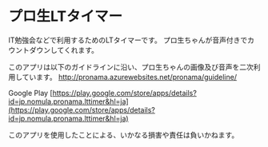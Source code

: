 プロ生LTタイマー
==============

IT勉強会などで利用するためのLTタイマーです。
プロ生ちゃんが音声付きでカウントダウンしてくれます。

このアプリは以下のガイドラインに沿い、プロ生ちゃんの画像及び音声を二次利用しています。
http://pronama.azurewebsites.net/pronama/guideline/

Google Play
[https://play.google.com/store/apps/details?id=jp.nomula.pronama.lttimer&hl=ja](https://play.google.com/store/apps/details?id=jp.nomula.pronama.lttimer&hl=ja)

このアプリを使用したことによる、いかなる損害や責任は負いかねます。